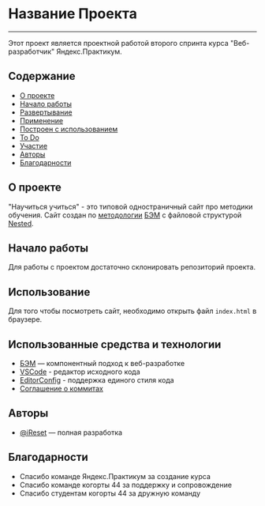 # Название Проекта

---

Этот проект является проектной работой второго спринта курса "Веб-разработчик" Яндекс.Практикум.

## Содержание

- [О проекте](#about)
- [Начало работы](#getting_started)
- [Развертывание](#deployment)
- [Применение](#usage)
- [Построен с использованием](#built_using)
- [To Do](../TODO.md)
- [Участие](../CONTRIBUTING.md)
- [Авторы](#authors)
- [Благодарности](#acknowledgement)

## О проекте<div id="about"></div>

"Научиться учиться" - это типовой одностраничный сайт про методики обучения. Сайт создан по [методологии](https://ru.bem.info/methodology/) [БЭМ](https://ru.bem.info/) с файловой структурой [Nested](https://ru.bem.info/methodology/filestructure/#nested).

## Начало работы<div id="getting_started"></div>

Для работы с проектом достаточно склонировать репозиторий проекта.

## Использование<div id="usage"></div>

Для того чтобы посмотреть сайт, необходимо открыть файл ```index.html``` в браузере.

## Использованные средства и технологии<div id="built_using"></div>

- [БЭМ](https://ru.bem.info/) — компонентный подход к веб-разработке
- [VSCode](https://code.visualstudio.com/) - редактор исходного кода
- [EditorConfig](https://editorconfig.org/) - поддержка единого стиля кода
- [Соглашение о коммитах](https://www.conventionalcommits.org/ru/v1.0.0/)

## Авторы<div id="authors"></div>

- [@iReset](https://github.com/iReset) — полная разработка

## Благодарности<div id="acknowledgement"></div>

- Спасибо команде Яндекс.Практикум за создание курса
- Спасибо команде когорты 44 за поддержку и сопровождение
- Спасибо студентам когорты 44 за дружную команду

